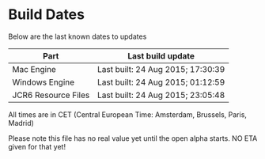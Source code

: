 # Build Dates

Below are the last known dates to updates

Part | Last build update
-----|-----
Mac Engine | Last built: 24 Aug 2015; 17:30:39
Windows Engine | Last built: 24 Aug 2015; 01:12:59
JCR6 Resource Files | Last built: 24 Aug 2015; 23:05:48
All times are in CET (Central European Time: Amsterdam, Brussels, Paris, Madrid)


Please note this file has no real value yet until the open alpha starts. NO ETA given for that yet!
